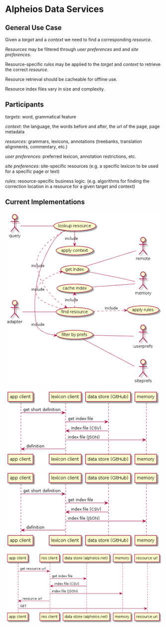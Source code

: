 # Alpheios Data Services

## General Use Case

Given a _target_ and a _context_  we need to find a corresponding _resource_. 

_Resources_ may be filtered through _user preferences_ and and _site preferences_.

Resource-specific _rules_ may be applied to the _target_ and _context_ to retrieve the correct _resource_.

Resource retrieval should be cacheable for offline use.

Resource index files vary in size and complexity.

## Participants

_targets_: word, grammatical feature

_context_: the language, the words before and after, the url of the page, page metadata

_resources_: grammars, lexicons, annotations (treebanks, translation alignments, commentary, etc.)

_user preferences_: preferred lexicon, annotation restrictions, etc.  

_site preferences_: site-specific resources (e.g. a specific lexicon to be used for a specific page or text)

_rules_: resource-specific business logic. (e.g. algorithms for finding the correction location in a resource for a given target and context)


## Current Implementations

![Use Case](uc_lookupresource.png)

![Lexicon Short Definitions](lexicon_shortdef.png)

![Lexicon Full Definitions](lexicon_shortdef.png)

![Grammar Index](grammar_index.png)

